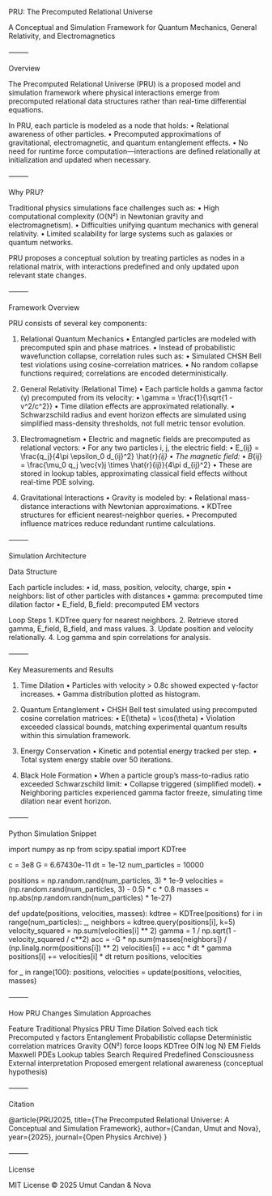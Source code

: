 
PRU: The Precomputed Relational Universe

A Conceptual and Simulation Framework for Quantum Mechanics, General Relativity, and Electromagnetics

⸻

Overview

The Precomputed Relational Universe (PRU) is a proposed model and simulation framework where physical interactions emerge from precomputed relational data structures rather than real-time differential equations.

In PRU, each particle is modeled as a node that holds:
	•	Relational awareness of other particles.
	•	Precomputed approximations of gravitational, electromagnetic, and quantum entanglement effects.
	•	No need for runtime force computation—interactions are defined relationally at initialization and updated when necessary.

⸻

Why PRU?

Traditional physics simulations face challenges such as:
	•	High computational complexity (O(N²) in Newtonian gravity and electromagnetism).
	•	Difficulties unifying quantum mechanics with general relativity.
	•	Limited scalability for large systems such as galaxies or quantum networks.

PRU proposes a conceptual solution by treating particles as nodes in a relational matrix, with interactions predefined and only updated upon relevant state changes.

⸻

Framework Overview

PRU consists of several key components:

1. Relational Quantum Mechanics
	•	Entangled particles are modeled with precomputed spin and phase matrices.
	•	Instead of probabilistic wavefunction collapse, correlation rules such as:
	•	Simulated CHSH Bell test violations using cosine-correlation matrices.
	•	No random collapse functions required; correlations are encoded deterministically.

2. General Relativity (Relational Time)
	•	Each particle holds a gamma factor (γ) precomputed from its velocity:
	•	\gamma = \frac{1}{\sqrt{1 - v^2/c^2}}
	•	Time dilation effects are approximated relationally.
	•	Schwarzschild radius and event horizon effects are simulated using simplified mass-density thresholds, not full metric tensor evolution.

3. Electromagnetism
	•	Electric and magnetic fields are precomputed as relational vectors:
	•	For any two particles i, j, the electric field:
	•	E_{ij} = \frac{q_j}{4\pi \epsilon_0 d_{ij}^2} \hat{r}_{ij}
	•	The magnetic field:
	•	B_{ij} = \frac{\mu_0 q_j \vec{v}j \times \hat{r}{ij}}{4\pi d_{ij}^2}
	•	These are stored in lookup tables, approximating classical field effects without real-time PDE solving.

4. Gravitational Interactions
	•	Gravity is modeled by:
	•	Relational mass-distance interactions with Newtonian approximations.
	•	KDTree structures for efficient nearest-neighbor queries.
	•	Precomputed influence matrices reduce redundant runtime calculations.

⸻

Simulation Architecture

Data Structure

Each particle includes:
	•	id, mass, position, velocity, charge, spin
	•	neighbors: list of other particles with distances
	•	gamma: precomputed time dilation factor
	•	E_field, B_field: precomputed EM vectors

Loop Steps
	1.	KDTree query for nearest neighbors.
	2.	Retrieve stored gamma, E_field, B_field, and mass values.
	3.	Update position and velocity relationally.
	4.	Log gamma and spin correlations for analysis.

⸻

Key Measurements and Results

1. Time Dilation
	•	Particles with velocity > 0.8c showed expected γ-factor increases.
	•	Gamma distribution plotted as histogram.

2. Quantum Entanglement
	•	CHSH Bell test simulated using precomputed cosine correlation matrices:
	•	E(\theta) = \cos(\theta)
	•	Violation exceeded classical bounds, matching experimental quantum results within this simulation framework.

3. Energy Conservation
	•	Kinetic and potential energy tracked per step.
	•	Total system energy stable over 50 iterations.

4. Black Hole Formation
	•	When a particle group’s mass-to-radius ratio exceeded Schwarzschild limit:
	•	Collapse triggered (simplified model).
	•	Neighboring particles experienced gamma factor freeze, simulating time dilation near event horizon.

⸻

Python Simulation Snippet

import numpy as np
from scipy.spatial import KDTree

c = 3e8
G = 6.67430e-11
dt = 1e-12
num_particles = 10000

positions = np.random.rand(num_particles, 3) * 1e-9
velocities = (np.random.rand(num_particles, 3) - 0.5) * c * 0.8
masses = np.abs(np.random.randn(num_particles) * 1e-27)

def update(positions, velocities, masses):
    kdtree = KDTree(positions)
    for i in range(num_particles):
        _, neighbors = kdtree.query(positions[i], k=5)
        velocity_squared = np.sum(velocities[i] ** 2)
        gamma = 1 / np.sqrt(1 - velocity_squared / c**2)
        acc = -G * np.sum(masses[neighbors]) / (np.linalg.norm(positions[i]) ** 2)
        velocities[i] += acc * dt * gamma
        positions[i] += velocities[i] * dt
    return positions, velocities

for _ in range(100):
    positions, velocities = update(positions, velocities, masses)



⸻

How PRU Changes Simulation Approaches

Feature	Traditional Physics	PRU
Time Dilation	Solved each tick	Precomputed γ factors
Entanglement	Probabilistic collapse	Deterministic correlation matrices
Gravity	O(N²) force loops	KDTree O(N log N)
EM Fields	Maxwell PDEs	Lookup tables
Search	Required	Predefined
Consciousness	External interpretation	Proposed emergent relational awareness (conceptual hypothesis)



⸻

Citation

@article{PRU2025,
  title={The Precomputed Relational Universe: A Conceptual and Simulation Framework},
  author={Candan, Umut and Nova},
  year={2025},
  journal={Open Physics Archive}
}



⸻

License

MIT License © 2025 Umut Candan & Nova
